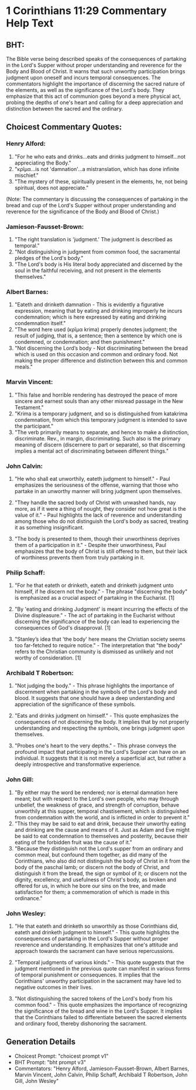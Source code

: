 # 1 Corinthians 11:29 Commentary Help Text

## BHT:
The Bible verse being described speaks of the consequences of partaking in the Lord's Supper without proper understanding and reverence for the Body and Blood of Christ. It warns that such unworthy participation brings judgment upon oneself and incurs temporal consequences. The commentators highlight the importance of discerning the sacred nature of the elements, as well as the significance of the Lord's body. They emphasize that this act of communion goes beyond a mere physical act, probing the depths of one's heart and calling for a deep appreciation and distinction between the sacred and the ordinary.

## Choicest Commentary Quotes:
### Henry Alford:
1. "For he who eats and drinks...eats and drinks judgment to himself...not appreciating the Body." 
2. "κρῖμα...is not 'damnation'...a mistranslation, which has done infinite mischief."
3. "The mystery of these, spiritually present in the elements, he, not being spiritual, does not appreciate."

(Note: The commentary is discussing the consequences of partaking in the bread and cup of the Lord's Supper without proper understanding and reverence for the significance of the Body and Blood of Christ.)

### Jamieson-Fausset-Brown:
1. "The right translation is 'judgment.' The judgment is described as temporal."
2. "Not distinguishing in judgment from common food, the sacramental pledges of the Lord's body."
3. "The Lord's body is His literal body appreciated and discerned by the soul in the faithful receiving, and not present in the elements themselves."

### Albert Barnes:
1. "Eateth and drinketh damnation - This is evidently a figurative expression, meaning that by eating and drinking improperly he incurs condemnation; which is here expressed by eating and drinking condemnation itself."
2. "The word here used (κρῖμα krima) properly denotes judgment; the result of judging, that is, a sentence; then a sentence by which one is condemned, or condemnation; and then punishment."
3. "Not discerning the Lord’s body - Not discriminating between the bread which is used on this occasion and common and ordinary food. Not making the proper difference and distinction between this and common meals."

### Marvin Vincent:
1. "This false and horrible rendering has destroyed the peace of more sincere and earnest souls than any other misread passage in the New Testament."
2. "Krima is a temporary judgment, and so is distinguished from katakrima condemnation, from which this temporary judgment is intended to save the participant."
3. "The verb primarily means to separate, and hence to make a distinction, discriminate. Rev., in margin, discriminating. Such also is the primary meaning of discern (discernere to part or separate), so that discerning implies a mental act of discriminating between different things."

### John Calvin:
1. "He who shall eat unworthily, eateth judgment to himself." - Paul emphasizes the seriousness of the offense, warning that those who partake in an unworthy manner will bring judgment upon themselves.

2. "They handle the sacred body of Christ with unwashed hands, nay more, as if it were a thing of nought, they consider not how great is the value of it." - Paul highlights the lack of reverence and understanding among those who do not distinguish the Lord's body as sacred, treating it as something insignificant.

3. "The body is presented to them, though their unworthiness deprives them of a participation in it." - Despite their unworthiness, Paul emphasizes that the body of Christ is still offered to them, but their lack of worthiness prevents them from truly partaking in it.

### Philip Schaff:
1. "For he that eateth or drinketh, eateth and drinketh judgment unto himself, if he discern not the body." - The phrase "discerning the body" is emphasized as a crucial aspect of partaking in the Eucharist. [1]

2. "By 'eating and drinking Judgment' is meant incurring the effects of the Divine displeasure." - The act of partaking in the Eucharist without discerning the significance of the body can lead to experiencing the consequences of God's disapproval. [1]

3. "Stanley’s idea that 'the body' here means the Christian society seems too far-fetched to require notice." - The interpretation that "the body" refers to the Christian community is dismissed as unlikely and not worthy of consideration. [1]

### Archibald T Robertson:
1. "Not judging the body." - This phrase highlights the importance of discernment when partaking in the symbols of the Lord's body and blood. It suggests that one should have a deep understanding and appreciation of the significance of these symbols.

2. "Eats and drinks judgment on himself." - This quote emphasizes the consequences of not discerning the body. It implies that by not properly understanding and respecting the symbols, one brings judgment upon themselves.

3. "Probes one's heart to the very depths." - This phrase conveys the profound impact that participating in the Lord's Supper can have on an individual. It suggests that it is not merely a superficial act, but rather a deeply introspective and transformative experience.

### John Gill:
1. "By either may the word be rendered; nor is eternal damnation here meant; but with respect to the Lord's own people, who may through unbelief, the weakness of grace, and strength of corruption, behave unworthily at this supper, temporal chastisement, which is distinguished from condemnation with the world, and is inflicted in order to prevent it."
2. "This they may be said to eat and drink, because their unworthy eating and drinking are the cause and means of it. Just as Adam and Eve might be said to eat condemnation to themselves and posterity, because their eating of the forbidden fruit was the cause of it."
3. "Because they distinguish not the Lord's supper from an ordinary and common meal, but confound them together, as did many of the Corinthians, who also did not distinguish the body of Christ in it from the body of the paschal lamb; or discern not the body of Christ, and distinguish it from the bread, the sign or symbol of it; or discern not the dignity, excellency, and usefulness of Christ's body, as broken and offered for us, in which he bore our sins on the tree, and made satisfaction for them; a commemoration of which is made in this ordinance."

### John Wesley:
1. "He that eateth and drinketh so unworthily as those Corinthians did, eateth and drinketh judgment to himself." - This quote highlights the consequences of partaking in the Lord's Supper without proper reverence and understanding. It emphasizes that one's attitude and approach towards the sacrament can have serious repercussions.

2. "Temporal judgments of various kinds." - This quote suggests that the judgment mentioned in the previous quote can manifest in various forms of temporal punishment or consequences. It implies that the Corinthians' unworthy participation in the sacrament may have led to negative outcomes in their lives.

3. "Not distinguishing the sacred tokens of the Lord's body from his common food." - This quote emphasizes the importance of recognizing the significance of the bread and wine in the Lord's Supper. It implies that the Corinthians failed to differentiate between the sacred elements and ordinary food, thereby dishonoring the sacrament.


## Generation Details
- Choicest Prompt: "choicest prompt v1"
- BHT Prompt: "bht prompt v3"
- Commentators: "Henry Alford, Jamieson-Fausset-Brown, Albert Barnes, Marvin Vincent, John Calvin, Philip Schaff, Archibald T Robertson, John Gill, John Wesley"
